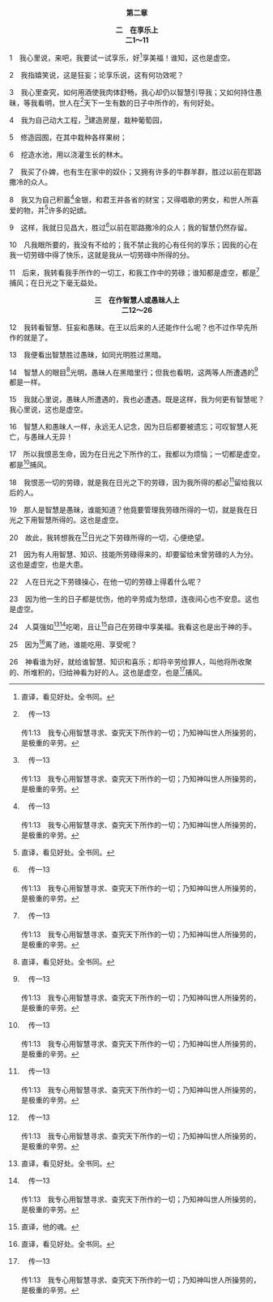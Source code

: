 <p style="text-align:center;font-weight:bold;">第二章</p>

<p style="text-align:center;font-weight:bold;">二　在享乐上<br>二1～11</p>

1　我心里说，来吧，我要试一试享乐，好[^1]享美福！谁知，这也是虚空。

[^1]:直译，看见好处。全书同。

2　我指嬉笑说，这是狂妄；论享乐说，这有何功效呢？

3　我心里查究，如何用酒使我肉体舒畅，我心却仍以智慧引导我；又如何持住愚昧，等我看明，世人在[^a]天下一生有数的日子中所作的，有何好处。

[^a]:　传一13<br><br>传1:13　我专心用智慧寻求、查究天下所作的一切；乃知神叫世人所操劳的，是极重的辛劳。

4　我为自己动大工程，[^a]建造房屋，栽种葡萄园，

[^a]:　王上九1<br><br>王上9:1　所罗门建造耶和华的殿和王宫，并所罗门所愿意造的一切，都完毕了，

5　修造园囿，在其中栽种各样果树；

6　挖造水池，用以浇灌生长的林木。

7　我买了仆婢，也有生在家中的奴仆；又拥有许多的牛群羊群，胜过以前在耶路撒冷的众人。

8　我又为自己积蓄[^a]金银，和君王并各省的财宝；又得唱歌的男女，和世人所喜爱的物，并[^1]许多的妃嫔。

[^1]:原文意不详。

[^a]:　王上九28；十10；27；代下一15；九27<br><br>王上9:28　他们去了俄斐，从那里得了四百二十他连得金子，运到所罗门王那里。<br><br>王上10:10　于是，示巴女王将一百二十他连得金子、极多的香料和宝石送给所罗门王；以后奉来的香料，再也没有像示巴女王送给所罗门的这样多。<br><br>王上9:27　希兰差遣他的仆人，就是熟悉泛海的船家，与所罗门的仆人一同坐船航海。<br><br>代下1:15　王在耶路撒冷使金银多如石头，香柏木多如低陆的桑树。<br><br>代下9:27　王在耶路撒冷使银子多如石头，香柏木多如低陆的桑树。

9　这样，我就日见昌大，胜过[^a]以前在耶路撒冷的众人；我的智慧仍然存留。

[^a]:　传一16<br><br>传1:16　我自己心里说，我得了大智慧，胜过以前所有治理耶路撒冷的人，我的心也见识了许多智慧和知识的事。

10　凡我眼所要的，我没有不给的；我不禁止我的心有任何的享乐；因我的心在我一切劳碌中得了快乐，这就是我从一切劳碌中所得的分。

11　后来，我转看我手所作的一切工，和我工作中的劳碌；谁知都是虚空，都是[^a]捕风；在日光之下毫无益处。

[^a]:　传一14<br><br>传1:14　我见日光之下所作的一切工，看哪，都是虚空，都是捕风。

<p style="text-align:center;font-weight:bold;">三　在作智慧人或愚昧人上<br>二12～26</p>

12　我转看智慧、狂妄和愚昧。在王以后来的人还能作什么呢？也不过作早先所作的就是了。

13　我便看出智慧胜过愚昧，如同光明胜过黑暗。

14　智慧人的眼目[^1]光明，愚昧人在黑暗里行；但我也看明，这两等人所遭遇的[^a]都是一样。

[^1]:直译，在他头上。

[^a]:　传二16；九3<br><br>传2:16　智慧人和愚昧人一样，永远无人记念，因为日后都要被遗忘；可叹智慧人死亡，与愚昧人无异！<br><br>传9:3　在日光之下所行的一切事上有一祸患，就是众人所遭遇的都是一样；并且世人的心充满了恶；他们活着的时候心里狂妄，后来就归死人那里去了。

15　我就心里说，愚昧人所遭遇的，我也必遭遇。既是这样，我为何更有智慧呢？我心里说，这也是虚空。

16　智慧人和愚昧人一样，永远无人记念，因为日后都要被遗忘；可叹智慧人死亡，与愚昧人无异！

17　所以我恨恶生命，因为在日光之下所作的工，我都以为烦恼；一切都是虚空，都是[^a]捕风。

[^a]:　传一14<br><br>传1:14　我见日光之下所作的一切工，看哪，都是虚空，都是捕风。

18　我恨恶一切的劳碌，就是我在日光之下的劳碌，因为我所得的都必[^a]留给我以后的人。

[^a]:　诗四九10<br><br>诗49:10　他必见智慧人死亡；又见愚顽人和无知人一同灭亡，将他们的财货留给别人。

19　那人是智慧是愚昧，谁能知道？他竟要管理我劳碌所得的一切，就是我在日光之下用智慧所得的。这也是虚空。

20　故此，我转想我在[^a]日光之下劳碌所得的一切，心便绝望。

[^a]:　传一3<br><br>传1:3　人一切的劳碌，就是他在日光之下的劳碌，有什么益处呢？

21　因为有人用智慧、知识、技能所劳碌得来的，却要留给未曾劳碌的人为分。这也是虚空，也是大患。

22　人在日光之下劳碌操心，在他一切的劳碌上得着什么呢？

23　因为他一生的日子都是忧伤，他的辛劳成为愁烦，连夜间心也不安息。这也是虚空。

24　人莫强如[^1][^a]吃喝，且让[^2]自己在劳碌中享美福。我看这也是出于神的手。

[^1]:见三12注1。

[^2]:直译，他的魂。

[^a]:　传三13；五18；路十二19<br><br>传3:13　并且人人吃喝，在他一切劳碌中享美福，这乃是神的恩赐。<br><br>传5:18　我所见为善为美的，就是人在神赐他一生有数的日子吃喝，在日光之下一切劳碌中享美福，因为这是他的分。<br><br>路12:19　然后要对我的魂说，魂哪，你有许多财物积存，可供多年享用，你休息吧，吃喝快乐吧。

25　因为[^1]离了祂，谁能吃用、享受呢？

[^1]:此乃照七十士希腊文译本和一些希伯来文古卷；其他古卷作，谁能吃用、享受胜过我呢？

26　神看谁为好，就给谁智慧、知识和喜乐；却将辛劳给罪人，叫他将所收聚的、所堆积的，归给神看为好的人。这也是虚空，也是[^a]捕风。

[^a]:　传一14<br><br>传1:14　我见日光之下所作的一切工，看哪，都是虚空，都是捕风。


